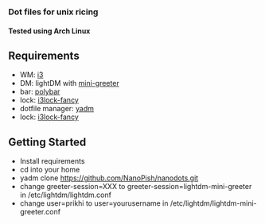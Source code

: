 ### Dot files for unix ricing

#### Tested using Arch Linux

## Requirements

- WM: [i3](https://github.com/i3/i3)
- DM: lightDM with [mini-greeter](https://github.com/prikhi/lightdm-mini-greeter)
- bar: [polybar](https://github.com/jaagr/polybar)
- lock: [i3lock-fancy](https://github.com/meskarune/i3lock-fancy)
- dotfile manager: [yadm](https://github.com/TheLocehiliosan/yadm)
- lock: [i3lock-fancy](https://github.com/meskarune/i3lock-fancy)

## Getting Started
- Install requirements
- cd into your home
- yadm clone https://github.com/NanoPish/nanodots.git
- change greeter-session=XXX to greeter-session=lightdm-mini-greeter in /etc/lightdm/lightdm.conf
- change user=prikhi to user=yourusername in /etc/lightdm/lightdm-mini-greeter.conf
